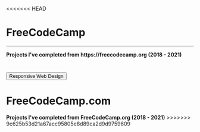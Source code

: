 <<<<<<< HEAD
<h1>FreeCodeCamp</h1>
<hr/>
<b>Projects I've completed from <a src="https://freecodecamp.org" target="_blank">https://freecodecamp.org</a> (2018 - 2021)</b>

<button href="https://github.com/Mig-uel/freeCodeCamp/tree/master/Responsive-Web-Design">Responsive Web Design</button>
=======
<h1>FreeCodeCamp.com</h1>
<b>Projects I've completed from FreeCodeCamp.org (2018 - 2021)</b>
>>>>>>> 9c625b53d21a67acc95805e8d89ca2d9d9759609

